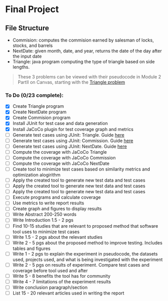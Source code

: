 # Final Project

## File Structure
- Commision: computes the commision earned by salesman of locks, stocks, and barrels
- NextDate: given month, date, and year, returns the date of the day after the input date
- Triangle: java program computing the type of triangle based on side lengths.

> These 3 problems can be viewed with their pseudocode in Module 2 PartII on Canvas, starting with the [Triangle problem](https://psu.instructure.com/courses/2243925/pages/m2-partii-dot-2-unit-testing-illustration-1-the-triangle-problem?module_item_id=37158618)
### To Do (0/23 complete):

- [X] Create Triangle program
- [X] Create NextDate program
- [X] Create Commision program
- [X] Install JUnit for test case and data generation
- [X] Install JaCoCo plugin for test coverage graph and metrics 
- [ ] Generate test cases using JUnit: Triangle. Guide [here](https://www.baeldung.com/java-test-data-instacio)
- [ ] Generate test cases using JUnit: Commission. Guide [here](https://www.baeldung.com/java-test-data-instacio)
- [ ] Generate test cases using JUnit: NextDate. Guide [here](https://www.baeldung.com/java-test-data-instacio)
- [ ] Compute the coverage with JaCoCo Triangle
- [ ] Compute the coverage with JaCoCo Commission
- [ ] Compute the coverage with JaCoCo NextDate
- [ ] Create tool to minimize test cases based on similarity metrics and optimization alogirithm
- [ ] Apply the created tool to generate new test data and test cases
- [ ] Apply the created tool to generate new test data and test cases
- [ ] Apply the created tool to generate new test data and test cases
- [ ] Execute programs and calculate coverage
- [ ] Use metrics to write report results
- [ ] Create graph and figures to display results
- [ ] Write Abstract 200-250 words
- [ ] Write Introduction 1.5 - 2 pgs
- [ ] Find 10-15 studies that are relevant to proposed method that software tool uses to minimize test cases
- [ ] Write 1.5 - 2 pgs about the relevant studies
- [ ] Write 2 - 5 pgs about the proposed method to improve testing. Includes tables and figures
- [ ] Write 1 - 2 pgs to explain the experiment in pseudocode, the datasets used, projects used, and what is being investigated with the experiment
- [ ] Write 2 - 5 pgs on results of experiment. Compare test cases and coverage before tool used and after
- [ ] Write 5 - 8 benefits the tool has for community
- [ ] Write 4 - 7 limitations of the experiment results
- [ ] Write conclusion paragraph/section
- [ ] List 15 - 20 relevant articles used in writing the report
